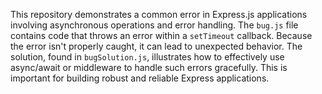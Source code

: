 This repository demonstrates a common error in Express.js applications involving asynchronous operations and error handling.  The `bug.js` file contains code that throws an error within a `setTimeout` callback.  Because the error isn't properly caught, it can lead to unexpected behavior.  The solution, found in `bugSolution.js`, illustrates how to effectively use async/await or middleware to handle such errors gracefully. This is important for building robust and reliable Express applications.